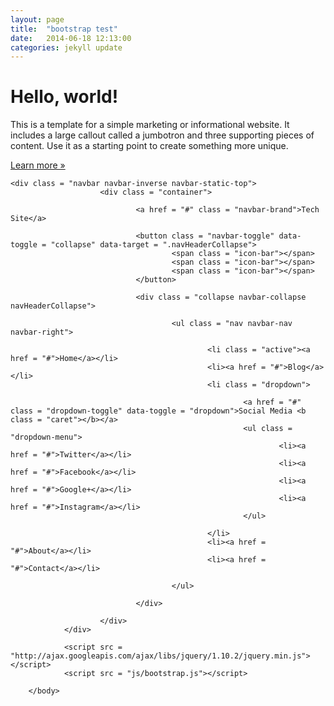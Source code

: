 ```yaml
---
layout: page
title:  "bootstrap test"
date:   2014-06-18 12:13:00
categories: jekyll update
---
```


<div class="jumbotron">
        <h1>Hello, world!</h1>
        <p>This is a template for a simple marketing or informational website. It includes a large callout called a jumbotron and three supporting pieces of content. Use it as a starting point to create something more unique.</p>
        <p><a href="#" class="btn btn-primary btn-lg" role="button">Learn more »</a></p>
      </div>

    <div class = "navbar navbar-inverse navbar-static-top">
                        <div class = "container">
                               
                                <a href = "#" class = "navbar-brand">Tech Site</a>
                               
                                <button class = "navbar-toggle" data-toggle = "collapse" data-target = ".navHeaderCollapse">
                                        <span class = "icon-bar"></span>
                                        <span class = "icon-bar"></span>
                                        <span class = "icon-bar"></span>
                                </button>
                               
                                <div class = "collapse navbar-collapse navHeaderCollapse">
                               
                                        <ul class = "nav navbar-nav navbar-right">
                                       
                                                <li class = "active"><a href = "#">Home</a></li>
                                                <li><a href = "#">Blog</a></li>
                                                <li class = "dropdown">
                                                       
                                                        <a href = "#" class = "dropdown-toggle" data-toggle = "dropdown">Social Media <b class = "caret"></b></a>
                                                        <ul class = "dropdown-menu">
                                                                <li><a href = "#">Twitter</a></li>
                                                                <li><a href = "#">Facebook</a></li>
                                                                <li><a href = "#">Google+</a></li>
                                                                <li><a href = "#">Instagram</a></li>
                                                        </ul>
                                               
                                                </li>
                                                <li><a href = "#">About</a></li>
                                                <li><a href = "#">Contact</a></li>
                                       
                                        </ul>
                               
                                </div>
                               
                        </div>
                </div>
 
                <script src = "http://ajax.googleapis.com/ajax/libs/jquery/1.10.2/jquery.min.js"></script>
                <script src = "js/bootstrap.js"></script>
               
        </body>
</html>